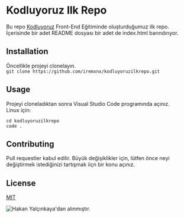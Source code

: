 # Kodluyoruz Ilk Repo
Bu repo [Kodluyoruz](https://www.kodluyoruz.org/) Front-End Eğitiminde oluşturduğumuz ilk repo. İçerisinde bir adet README dosyası bir adet de index.html barındırıyor.

## Installation<br/>
Öncellikle projeyi clonelayın.<br/>
`git clone https://github.com/iremxnx/kodluyoruzilkrepo.git`

## Usage<br/>
Projeyi cloneladıktan sonra Visual Studio Code programında açınız.<br/>
Linux için: <br/>
```
cd kodluyoruzilkrepo
code .

```

## Contributing <br/>
Pull requestler kabul edilir. Büyük değişiklikler için, lütfen önce neyi değiştirmek istediğinizi tartışmak iiçn bir konu açınız. <br/>

## License <br/>
[MIT](https://github.com/iremxnx/kodluyoruzilkrepo/blob/main/LICENSE)

![Hakan Yalçınkaya'dan alınmıştır.](https://picsum.photos/200/300)

